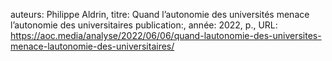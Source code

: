 auteurs: Philippe Aldrin, 
titre: Quand l’autonomie des universités menace l’autonomie des universitaires
publication:, 
année: 2022, 
p.,
URL: https://aoc.media/analyse/2022/06/06/quand-lautonomie-des-universites-menace-lautonomie-des-universitaires/

